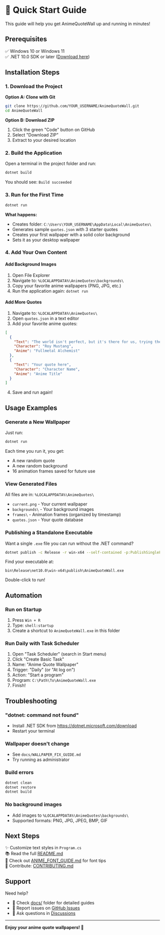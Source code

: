# 🚀 Quick Start Guide

This guide will help you get AnimeQuoteWall up and running in minutes!

## Prerequisites

✅ Windows 10 or Windows 11  
✅ .NET 10.0 SDK or later ([Download here](https://dotnet.microsoft.com/download))

## Installation Steps

### 1. Download the Project

**Option A: Clone with Git**
```bash
git clone https://github.com/YOUR_USERNAME/AnimeQuoteWall.git
cd AnimeQuoteWall
```

**Option B: Download ZIP**
1. Click the green "Code" button on GitHub
2. Select "Download ZIP"
3. Extract to your desired location

### 2. Build the Application

Open a terminal in the project folder and run:

```bash
dotnet build
```

You should see: `Build succeeded`

### 3. Run for the First Time

```bash
dotnet run
```

**What happens:**
- Creates folder: `C:\Users\YOUR_USERNAME\AppData\Local\AnimeQuotes\`
- Generates sample `quotes.json` with 3 starter quotes
- Creates your first wallpaper with a solid color background
- Sets it as your desktop wallpaper

### 4. Add Your Own Content

#### Add Background Images

1. Open File Explorer
2. Navigate to: `%LOCALAPPDATA%\AnimeQuotes\backgrounds\`
3. Copy your favorite anime wallpapers (PNG, JPG, etc.)
4. Run the application again: `dotnet run`

#### Add More Quotes

1. Navigate to: `%LOCALAPPDATA%\AnimeQuotes\`
2. Open `quotes.json` in a text editor
3. Add your favorite anime quotes:

```json
[
  {
    "Text": "The world isn't perfect, but it's there for us, trying the best it can. That's what makes it so damn beautiful.",
    "Character": "Roy Mustang",
    "Anime": "Fullmetal Alchemist"
  },
  {
    "Text": "Your quote here",
    "Character": "Character Name",
    "Anime": "Anime Title"
  }
]
```

4. Save and run again!

## Usage Examples

### Generate a New Wallpaper

Just run:
```bash
dotnet run
```

Each time you run it, you get:
- A new random quote
- A new random background
- 16 animation frames saved for future use

### View Generated Files

All files are in: `%LOCALAPPDATA%\AnimeQuotes\`

- `current.png` - Your current wallpaper
- `backgrounds\` - Your background images
- `frames\` - Animation frames (organized by timestamp)
- `quotes.json` - Your quote database

### Publishing a Standalone Executable

Want a single `.exe` file you can run without the .NET command?

```bash
dotnet publish -c Release -r win-x64 --self-contained -p:PublishSingleFile=true
```

Find your executable at:
```
bin\Release\net10.0\win-x64\publish\AnimeQuoteWall.exe
```

Double-click to run!

## Automation

### Run on Startup

1. Press `Win + R`
2. Type: `shell:startup`
3. Create a shortcut to `AnimeQuoteWall.exe` in this folder

### Run Daily with Task Scheduler

1. Open "Task Scheduler" (search in Start menu)
2. Click "Create Basic Task"
3. Name: "Anime Quote Wallpaper"
4. Trigger: "Daily" (or "At log on")
5. Action: "Start a program"
6. Program: `C:\Path\To\AnimeQuoteWall.exe`
7. Finish!

## Troubleshooting

### "dotnet: command not found"
- Install .NET SDK from https://dotnet.microsoft.com/download
- Restart your terminal

### Wallpaper doesn't change
- See `docs/WALLPAPER_FIX_GUIDE.md`
- Try running as administrator

### Build errors
```bash
dotnet clean
dotnet restore
dotnet build
```

### No background images
- Add images to `%LOCALAPPDATA%\AnimeQuotes\backgrounds\`
- Supported formats: PNG, JPG, JPEG, BMP, GIF

## Next Steps

✨ Customize text styles in `Program.cs`  
📚 Read the full [README.md](README.md)  
🎨 Check out [ANIME_FONT_GUIDE.md](docs/ANIME_FONT_GUIDE.md) for font tips  
🤝 Contribute: [CONTRIBUTING.md](CONTRIBUTING.md)

## Support

Need help?
- 📖 Check [docs/](docs/) folder for detailed guides
- 🐛 Report issues on [GitHub Issues](https://github.com/YOUR_USERNAME/AnimeQuoteWall/issues)
- 💬 Ask questions in [Discussions](https://github.com/YOUR_USERNAME/AnimeQuoteWall/discussions)

---

**Enjoy your anime quote wallpapers! 🎌**
